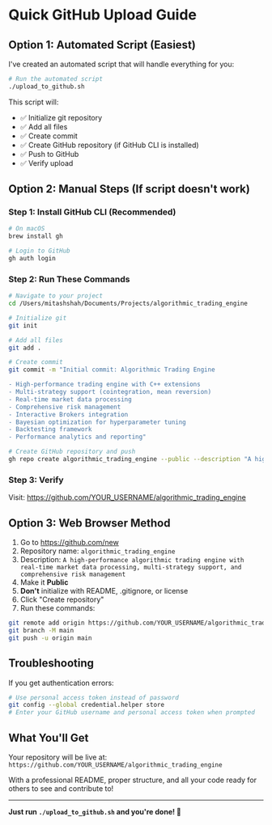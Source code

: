 # Quick GitHub Upload Guide

## Option 1: Automated Script (Easiest)

I've created an automated script that will handle everything for you:

```bash
# Run the automated script
./upload_to_github.sh
```

This script will:
- ✅ Initialize git repository
- ✅ Add all files
- ✅ Create commit
- ✅ Create GitHub repository (if GitHub CLI is installed)
- ✅ Push to GitHub
- ✅ Verify upload

## Option 2: Manual Steps (If script doesn't work)

### Step 1: Install GitHub CLI (Recommended)
```bash
# On macOS
brew install gh

# Login to GitHub
gh auth login
```

### Step 2: Run These Commands
```bash
# Navigate to your project
cd /Users/mitashshah/Documents/Projects/algorithmic_trading_engine

# Initialize git
git init

# Add all files
git add .

# Create commit
git commit -m "Initial commit: Algorithmic Trading Engine

- High-performance trading engine with C++ extensions
- Multi-strategy support (cointegration, mean reversion)
- Real-time market data processing
- Comprehensive risk management
- Interactive Brokers integration
- Bayesian optimization for hyperparameter tuning
- Backtesting framework
- Performance analytics and reporting"

# Create GitHub repository and push
gh repo create algorithmic_trading_engine --public --description "A high-performance algorithmic trading engine with real-time market data processing, multi-strategy support, and comprehensive risk management" --source=. --remote=origin --push
```

### Step 3: Verify
Visit: https://github.com/YOUR_USERNAME/algorithmic_trading_engine

## Option 3: Web Browser Method

1. Go to https://github.com/new
2. Repository name: `algorithmic_trading_engine`
3. Description: `A high-performance algorithmic trading engine with real-time market data processing, multi-strategy support, and comprehensive risk management`
4. Make it **Public**
5. **Don't** initialize with README, .gitignore, or license
6. Click "Create repository"
7. Run these commands:

```bash
git remote add origin https://github.com/YOUR_USERNAME/algorithmic_trading_engine.git
git branch -M main
git push -u origin main
```

## Troubleshooting

If you get authentication errors:
```bash
# Use personal access token instead of password
git config --global credential.helper store
# Enter your GitHub username and personal access token when prompted
```

## What You'll Get

Your repository will be live at:
`https://github.com/YOUR_USERNAME/algorithmic_trading_engine`

With a professional README, proper structure, and all your code ready for others to see and contribute to!

---

**Just run `./upload_to_github.sh` and you're done! 🚀**
